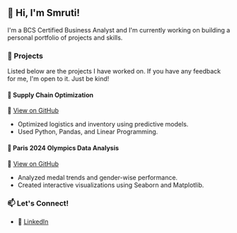 <!--
**Smruti-J/Smruti-J** is a ✨ _special_ ✨ repository because its `README.md` (this file) appears on your GitHub profile.

Here are some ideas to get you started:

- 🔭 I’m currently working on ...
- 🌱 I’m currently learning ...
- 👯 I’m looking to collaborate on ...
- 🤔 I’m looking for help with ...
- 💬 Ask me about ...
- 📫 How to reach me: ...
- 😄 Pronouns: ...
- ⚡ Fun fact: ...
-->

## 👋 Hi, I'm Smruti!
I'm a BCS Certified Business Analyst and I'm currently working on building a personal portfolio of projects and skills. 

### 💼 Projects
Listed below are the projects I have worked on. If you have any feedback for me, I'm open to it. Just be kind!

#### 🔹 Supply Chain Optimization
📌 [View on GitHub](https://github.com/Smruti-J/supply-chain-optimization)
- Optimized logistics and inventory using predictive models.
- Used Python, Pandas, and Linear Programming.

#### 🔹 Paris 2024 Olympics Data Analysis
📌 [View on GitHub](https://github.com/Smruti-J/paris-2024-olympics)
- Analyzed medal trends and gender-wise performance.
- Created interactive visualizations using Seaborn and Matplotlib.

### 📫 Let's Connect!
- 🔗 [LinkedIn](https://www.linkedin.com/in/smruti-jagdale-388b1b233)
